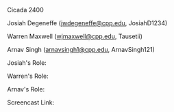 Cicada 2400

Josiah Degeneffe (jwdegeneffe@cpp.edu, JosiahD1234)

Warren Maxwell (wjmaxwell@cpp.edu, Tausetii)

Arnav Singh (arnavsingh1@cpp.edu, ArnavSingh121)

Josiah's Role: 

Warren's Role: 

Arnav's Role: 

Screencast Link: 

